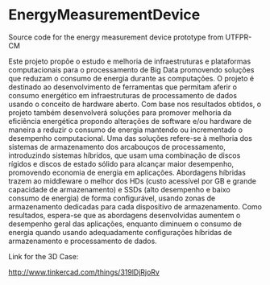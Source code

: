 # EnergyMeasurementDevice
Source code for the energy measurement device prototype from UTFPR-CM


Este projeto propõe o estudo e melhoria de infraestruturas e plataformas computacionais para o processamento de Big Data promovendo soluções que reduzam o consumo de energia durante as computações. O projeto é destinado ao desenvolvimento de ferramentas que permitam aferir o consumo energético em infraestruturas de processamento de dados usando o conceito de hardware aberto. Com base nos resultados obtidos, o projeto também desenvolverá soluções para promover melhoria da eficiência energética propondo alterações de software e/ou hardware de maneira a reduzir o consumo de energia mantendo ou incrementado o desempenho computacional. Uma das soluções refere-se à melhoria dos sistemas de armazenamento dos arcabouços de processamento, introduzindo sistemas híbridos, que usam uma combinação de discos rígidos e discos de estado sólido para alcançar maior desempenho, promovendo economia de energia em aplicações.  Abordagens híbridas trazem ao middleware o melhor dos HDs (custo acessível por GB e grande capacidade de armazenamento) e SSDs (alto desempenho e baixo consumo de energia) de forma configurável, usando zonas de armazenamento dedicadas para cada dispositivo de armazenamento. Como resultados, espera-se que as abordagens desenvolvidas aumentem o desempenho geral das aplicações, enquanto diminuem o consumo de energia quando usando adequadamente configurações híbridas de armazenamento e processamento de dados.

Link for the 3D Case:

http://www.tinkercad.com/things/319lDjRjoRv
